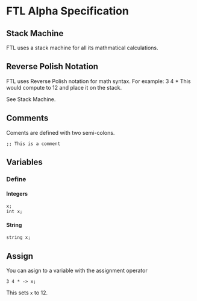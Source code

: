 # FTL Alpha Specification

## Stack Machine
FTL uses a stack machine for all its mathmatical calculations.

## Reverse Polish Notation
FTL uses Reverse Polish notation for math syntax.
For example:
  3 4 *
This would compute to 12 and place it on the stack.

See Stack Machine.

## Comments
Coments are defined with two semi-colons.
```
;; This is a comment
````

## Variables
### Define
#### Integers
```
x;
int x;
```
#### String
```
string x;
```
## Assign
You can asign to a variable with the assignment operator
```
3 4 * -> x;
```
This sets `x` to 12.

## 
